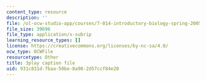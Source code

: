 ```yaml
---
content_type: resource
description: ''
file: /ol-ocw-studio-app/courses/7-014-introductory-biology-spring-2005/931c831d7baa50be8a982d57ccf84e20_5_QWoGFUPaI.vtt
file_size: 39696
file_type: application/x-subrip
learning_resource_types: []
license: https://creativecommons.org/licenses/by-nc-sa/4.0/
ocw_type: OCWFile
resourcetype: Other
title: 3play caption file
uid: 931c831d-7baa-50be-8a98-2d57ccf84e20
---
```

